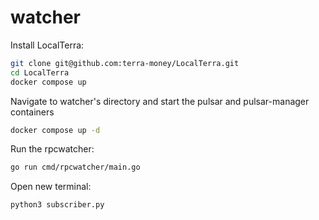 # watcher

Install LocalTerra:

```sh
git clone git@github.com:terra-money/LocalTerra.git
cd LocalTerra
docker compose up
```


Navigate to watcher's directory and start the pulsar and pulsar-manager containers

```sh
docker compose up -d
```

Run the rpcwatcher:
```sh
go run cmd/rpcwatcher/main.go
```

Open new terminal:

```sh
python3 subscriber.py
```


